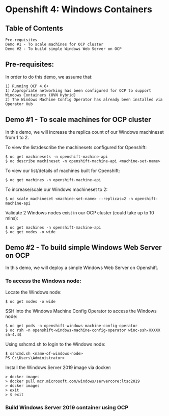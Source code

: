 # Openshift 4: Windows Containers

## Table of Contents
```
Pre-requisites
Demo #1 - To scale machines for OCP cluster 
Demo #2 - To build simple Windows Web Server on OCP
```

## Pre-requisites:
In order to do this demo, we assume that:
```
1) Running OCP 4.6+
1) Appropriate networking has been configured for OCP to support Windows Containers (OVN Hybrid)
2) The Windows Machine Config Operator has already been installed via Operator Hub
```

## Demo #1 - To scale machines for OCP cluster
In this demo, we will increase the replica count of our Windows machineset from 1 to 2.

To view the list/describe the machinesets configured for Openshift: 
```
$ oc get machinesets -n openshift-machine-api
$ oc describe machineset -n openshift-machine-api <machine-set-name>
```

To view our list/details of machines built for Openshift: 
```
$ oc get machines -n openshift-machine-api
```

To increase/scale our Windows machineset to 2: 
```
$ oc scale machineset <machine-set-name> --replicas=2 -n openshift-machine-api
```

Validate 2 Windows nodes exist in our OCP cluster (could take up to 10 mins):
```
$ oc get machines -n openshift-machine-api
$ oc get nodes -o wide
```

## Demo #2 - To build simple Windows Web Server on OCP
In this demo, we will deploy a simple Windows Web Server on Openshift.

### To access the Windows node: 
Locate the Windows node: 
```
$ oc get nodes -o wide 
```

SSH into the Windows Machine Config Operator to access the Windows node: 
```
$ oc get pods -n openshift-windows-machine-config-operator
$ oc rsh -n openshift-windows-machine-config-operator winc-ssh-XXXXX
sh-4.4$
```

Using sshcmd.sh to login to the Windows node: 
```
$ sshcmd.sh <name-of-windows-node>
PS C:\Users\Administrator>
```

Install the Windows Server 2019 image via docker: 
```
> docker images
> docker pull mcr.microsoft.com/windows/servercore:ltsc2019
> docker images
> exit
> $ exit
```

### Build Windows Server 2019 container using OCP

